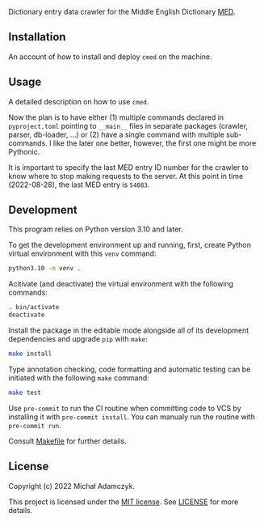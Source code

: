Dictionary entry data crawler for the Middle English Dictionary
[MED](https://quod.lib.umich.edu/m/middle-english-dictionary/dictionary).


## Installation

An account of how to install and deploy `cmed` on the machine.


## Usage

A detailed description on how to use `cmed`.

Now the plan is to have either (1) multiple commands declared in `pyproject.toml`
pointing to `__main__` files in separate packages (crawler, parser, db-loader, ...)
or (2) have a single command with multiple sub-commands. I like the later one
better, however, the first one might be more Pythonic.

It is important to specify the last MED entry ID number for the crawler to know
where to stop making requests to the server. At this point in time (2022-08-28),
the last MED entry is `54083`.


## Development

This program relies on Python version 3.10 and later.

To get the development environment up and running, first, create Python virtual
environment with this `venv` command:

```sh
python3.10 -m venv .
```

Acitivate (and deactivate) the virtual environment with the following commands:

```sh
. bin/activate
deactivate
```

Install the package in the editable mode alongside all of its development
dependencies and upgrade `pip` with `make`:

```sh
make install
```

Type annotation checking, code formatting and automatic testing can be initiated
with the following `make` command:

```sh
make test
```

Use `pre-commit` to run the CI routine when committing code to VCS by
installing it with `pre-commit install`. You can manualy run the routine with
`pre-commit run`.

Consult [Makefile](Makefile) for further details.


## License

Copyright (c) 2022 Michał Adamczyk.

This project is licensed under the [MIT license](https://opensource.org/licenses/MIT).
See [LICENSE](LICENSE) for more details.
